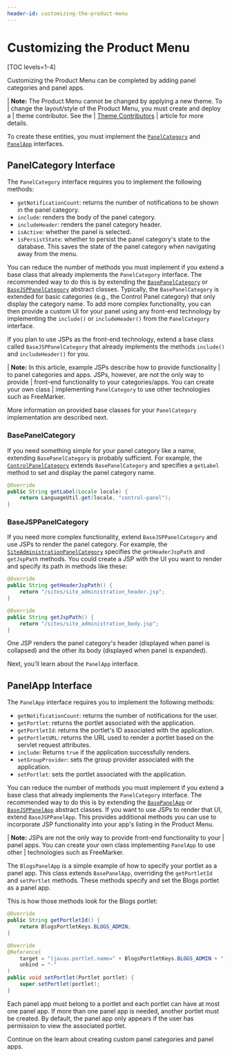 ```yaml
---
header-id: customizing-the-product-menu
---
```


# Customizing the Product Menu

[TOC levels=1-4]

Customizing the Product Menu can be completed by adding panel categories and
panel apps.

| **Note:** The Product Menu cannot be changed by applying a new theme. To
| change the layout/style of the Product Menu, you must create and deploy a
| theme contributor. See the
| [Theme Contributors](/docs/7-2/frameworks/-/knowledge_base/f/packaging-independent-ui-resources-for-your-site)
| article for more details.

To create these entities, you must implement the
[`PanelCategory`](@app-ref@/application-list/latest/javadocs/com/liferay/application/list/PanelCategory.html)
and
[`PanelApp`](@app-ref@/application-list/latest/javadocs/com/liferay/application/list/PanelApp.html)
interfaces.

## PanelCategory Interface

The `PanelCategory` interface requires you to implement the following methods:

- `getNotificationCount`: returns the number of notifications to be shown in
  the panel category.
- `include`: renders the body of the panel category.
- `includeHeader`: renders the panel category header.
- `isActive`: whether the panel is selected.
- `isPersistState`: whether to persist the panel category's state to the
  database. This saves the state of the panel category when navigating away from
  the menu.

You can reduce the number of methods you must implement if you extend a base
class that already implements the `PanelCategory` interface. The recommended way
to do this is by extending the
[`BasePanelCategory`](@app-ref@/application-list/latest/javadocs/com/liferay/application/list/BasePanelCategory.html)
or
[`BaseJSPPanelCategory`](@app-ref@/application-list/latest/javadocs/com/liferay/application/list/BaseJSPPanelCategory.html)
abstract classes. Typically, the `BasePanelCategory` is extended for basic
categories (e.g., the Control Panel category) that only display the category
name. To add more complex functionality, you can then provide a custom UI for
your panel using any front-end technology by implementing the `include()` or
`includeHeader()` from the `PanelCategory` interface.

If you plan to use JSPs as the front-end technology, extend a base class called
`BaseJSPPanelCategory` that already implements the methods `include()` and
`includeHeader()` for you.
 
| **Note:** In this article, example JSPs describe how to provide functionality
| to panel categories and apps. JSPs, however, are not the only way to provide
| front-end functionality to your categories/apps. You can create your own class
| implementing `PanelCategory` to use other technologies such as FreeMarker.

More information on provided base classes for your `PanelCategory`
implementation are described next.

### BasePanelCategory

If you need something simple for your panel category like a name, extending
`BasePanelCategory` is probably sufficient. For example, the
[`ControlPanelCategory`](https://github.com/liferay/liferay-portal/blob/7.2.0-ga1/modules/apps/product-navigation/product-navigation-control-panel/src/main/java/com/liferay/product/navigation/control/panel/internal/application/list/ControlPanelCategory.java)
extends `BasePanelCategory` and specifies a `getLabel` method to set and display
the panel category name.

```java
@Override
public String getLabel(Locale locale) {
    return LanguageUtil.get(locale, "control-panel");
}
```

### BaseJSPPanelCategory

If you need more complex functionality, extend `BaseJSPPanelCategory` and use
JSPs to render the panel category. For example, the
[`SiteAdministrationPanelCategory`](https://github.com/liferay/liferay-portal/blob/7.2.0-ga1/modules/apps/product-navigation/product-navigation-site-administration/src/main/java/com/liferay/product/navigation/site/administration/internal/application/list/SiteAdministrationPanelCategory.java)
specifies the `getHeaderJspPath` and `getJspPath` methods. You could create
a JSP with the UI you want to render and specify its path in methods like these:

```java
@Override
public String getHeaderJspPath() {
    return "/sites/site_administration_header.jsp";
}

@Override
public String getJspPath() {
    return "/sites/site_administration_body.jsp";
}
```

One JSP renders the panel category's header (displayed when panel is collapsed)
and the other its body (displayed when panel is expanded).

Next, you'll learn about the `PanelApp` interface.

## PanelApp Interface

The `PanelApp` interface requires you to implement the following methods:

- `getNotificationCount`: returns the number of notifications for the user.
- `getPortlet`: returns the portlet associated with the application.
- `getPortletId`: returns the portlet's ID associated with the application.
- `getPortletURL`: returns the URL used to render a portlet based on the servlet
  request attributes.
- `include`: Returns `true` if the application successfully renders.
- `setGroupProvider`: sets the group provider associated with the application.
- `setPortlet`: sets the portlet associated with the application.

You can reduce the number of methods you must implement if you extend a base
class that already implements the `PanelCategory` interface. The recommended way
to do this is by extending the
[`BasePanelApp`](@app-ref@/application-list/latest/javadocs/com/liferay/application/list/BasePanelApp.html)
or
[`BaseJSPPanelApp`](@app-ref@/application-list/latest/javadocs/com/liferay/application/list/BaseJSPPanelApp.html)
abstract classes. If you want to use JSPs to render that UI, extend
`BaseJSPPanelApp`. This provides additional methods you can use to incorporate
JSP functionality into your app's listing in the Product Menu.

| **Note:** JSPs are not the only way to provide front-end functionality to your
| panel apps. You can create your own class implementing `PanelApp` to use other
| technologies such as FreeMarker.

The `BlogsPanelApp` is a simple example of how to specify your portlet as a
panel app. This class extends `BasePanelApp`, overriding the `getPortletId` and
`setPortlet` methods. These methods specify and set the Blogs portlet as a panel
app.

This is how those methods look for the Blogs portlet:

```java
@Override
public String getPortletId() {
    return BlogsPortletKeys.BLOGS_ADMIN;
}

@Override
@Reference(
    target = "(javax.portlet.name=" + BlogsPortletKeys.BLOGS_ADMIN + ")",
    unbind = "-"
)
public void setPortlet(Portlet portlet) {
    super.setPortlet(portlet);
}
```

Each panel app must belong to a portlet and each portlet can have at most one
panel app. If more than one panel app is needed, another portlet must be
created. By default, the panel app only appears if the user has permission to
view the associated portlet.

Continue on the learn about creating custom panel categories and panel apps.
